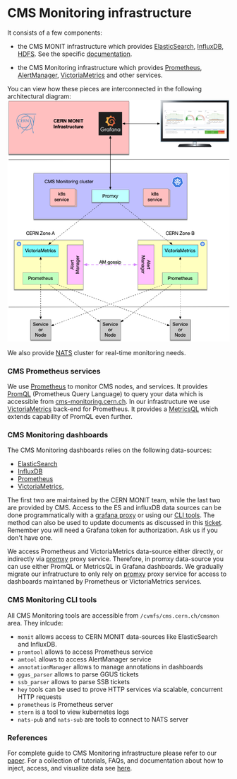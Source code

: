 # CMS Monitoring infrastructure

It consists of a few components:
- the CMS MONIT infrastructure which provides
  [ElasticSearch](https://www.tutorialspoint.com/elasticsearch/index.htm),
  [InfluxDB](https://www.influxdata.com/products/influxdb-overview/),
  [HDFS](https://www.geeksforgeeks.org/hdfs-commands/).
  See the specific [documentation](../MONIT/readme.md).

- the CMS Monitoring infrastructure which provides
  [Prometheus](https://prometheus.io/),
  [AlertManager](https://www.prometheus.io/docs/alerting/latest/alertmanager/),
  [VictoriaMetrics](https://github.com/VictoriaMetrics/VictoriaMetrics)
  and other services.

You can view how these pieces are interconnected in the following
architectural diagram:
![cluster architecture](CMSMonitoringHA.png)

We also provide [NATS](https://nats.io/) cluster for real-time monitoring
needs.

### CMS Prometheus services
We use [Prometheus](https://prometheus.io/) to monitor CMS nodes, and services.
It provides [PromQL](https://prometheus.io/docs/prometheus/latest/querying/basics/)
(Prometheus Query Language) to query your data which is accessible from
[cms-monitoring.cern.ch](https://cms-monitoring.cern.ch). In our infrastructure
we use [VictoriaMetrics](https://github.com/VictoriaMetrics/VictoriaMetrics)
back-end for Prometheus. It provides a [MetricsQL](https://victoriametrics.github.io/MetricsQL.html)
which extends capability of PromQL even further.

### CMS Monitoring dashboards
The CMS Monitoring dashboards relies on the following data-sources:
- [ElasticSearch](https://www.tutorialspoint.com/elasticsearch/index.htm)
- [InfluxDB](https://www.influxdata.com/products/influxdb-overview/)
- [Prometheus](https://prometheus.io/)
- [VictoriaMetrics](https://github.com/VictoriaMetrics/VictoriaMetrics),

The first two are maintained by the CERN MONIT team, while the last two are provided
by CMS. 
Access to the ES and influxDB data sources can be done programmatically with a [grafana proxy](http://monit-docs.web.cern.ch/monit-docs/access/monit_grafana.html) or using our [CLI tools](#cms-monitoring-cli-tools). The method can also be used to update documents as discussed in this 
[ticket](https://its.cern.ch/jira/browse/CMSMONIT-53). Remember you will need a Grafana token for authorization. Ask us if you don't have one. 

We access Prometheus and VictoriaMetrics data-source either directly,
or indirectly via [promxy](https://github.com/jacksontj/promxy) proxy
service. Therefore, in promxy data-source you can use either PromQL or MetricsQL in Grafana dashboards.
We gradually migrate our infratructure to only rely on
[promxy](https://github.com/jacksontj/promxy) proxy service for access to
dashboards maintaned by Prometheus or VictoriaMetrics services.

### CMS Monitoring CLI tools
All CMS Monitoring tools are accessible from `/cvmfs/cms.cern.ch/cmsmon` area.
They inlcude:
- `monit` allows access to CERN MONIT data-sources like
  ElasticSearch and InfluxDB.
- `promtool` allows to access Prometheus service
- `amtool` allows to access AlertManager service
- `annotationManager` allows to manage annotations in dashboards
- `ggus_parser` allows to parse GGUS tickets
- `ssb_parser` allows to parse SSB tickets
- `hey` tools can be used to prove HTTP services via scalable, concurrent HTTP requests
- `prometheus` is Prometheus server
- `stern` is a tool to view kubernetes logs
- `nats-pub` and `nats-sub` are tools to connect to NATS server

### References
For complete guide to CMS Monitoring infrastructure please refer
to our [paper](https://doi.org/10.1007/s41781-020-00051-x).
For a collection of tutorials, FAQs, and documentation about how to inject, access, and visualize data see [here](https://monit-grafana.cern.ch/d/FKrE9_2mk/cms-monitoring-tutorials?orgId=11).
